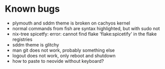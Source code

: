 # Known bugs

- plymouth and sddm theme is broken on cachyos kernel
- normal commands from fish are syntax highlighted, but with sudo not
- nix-tree spicetfy: error: cannot find flake 'flake:spicetify' in the flake registries
- sddm theme is glitchy
- man git does not work, probably something else
- logout does not work, only reboot and shutdown
- how to paste to neovide without keyboard?
